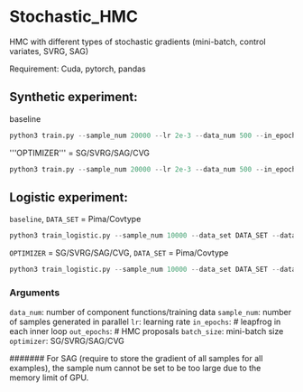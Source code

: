 # Stochastic_HMC
HMC with different types of stochastic gradients (mini-batch, control variates, SVRG, SAG)

Requirement: Cuda, pytorch, pandas

## Synthetic experiment: 
baseline
```python
python3 train.py --sample_num 20000 --lr 2e-3 --data_num 500 --in_epochs 10 --out_epochs 5000 --batch_size 500 --optimizer SG --enable_MH True 
```
'''OPTIMIZER''' = SG/SVRG/SAG/CVG
```python
python3 train.py --sample_num 20000 --lr 2e-3 --data_num 500 --in_epochs 10 --out_epochs 5000 --batch_size 16 --optimizer OPTIMIZER 
```
## Logistic experiment: 

```baseline```, ```DATA_SET``` = Pima/Covtype
```python
python3 train_logistic.py --sample_num 10000 --data_set DATA_SET --data_num 500 --lr 0.002 --optimizer SG --in_epochs 10 --enable_MH True --out_epochs 5000
```
```OPTIMIZER``` = SG/SVRG/SAG/CVG, ```DATA_SET``` = Pima/Covtype
```python
python3 train_logistic.py --sample_num 10000 --data_set DATA_SET --data_num 500 --lr 0.002 --in_epochs 10  --out_epochs 5000 --batch_size 16 --optimizer OPTIMIZER
```
### Arguments
```data_num```: number of component functions/training data
```sample_num```: number of samples generated in parallel
```lr```: learning rate
```in_epochs```: # leapfrog in each inner loop
```out_epochs```: # HMC proposals
```batch_size```: mini-batch size
```optimizer```: SG/SVRG/SAG/CVG

#######
For SAG (require to store the gradient of all samples for all examples), the sample num cannot be set to be too large due to the memory limit of GPU.
